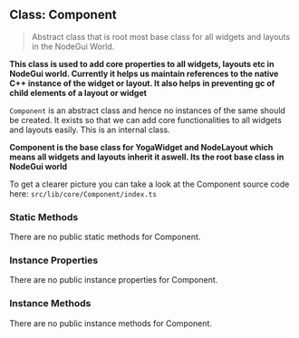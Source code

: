 ## Class: Component

> Abstract class that is root most base class for all widgets and layouts in the NodeGui World.

**This class is used to add core properties to all widgets, layouts etc in NodeGui world. Currently it helps us maintain references to the native C++ instance of the widget or layout. It also helps in preventing gc of child elements of a layout or widget**

`Component` is an abstract class and hence no instances of the same should be created. It exists so that we can add core functionalities to all widgets and layouts easily. This is an internal class.

**Component is the base class for YogaWidget and NodeLayout which means all widgets and layouts inherit it aswell. Its the root base class in NodeGui world**

To get a clearer picture you can take a look at the Component source code here: `src/lib/core/Component/index.ts`

### Static Methods

There are no public static methods for Component.

### Instance Properties

There are no public instance properties for Component.

### Instance Methods

There are no public instance methods for Component.
